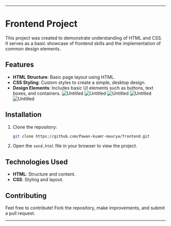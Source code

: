 

---

# Frontend Project

This project was created to demonstrate understanding of HTML and CSS. It serves as a basic showcase of frontend skills and the implementation of common design elements.

## Features
- **HTML Structure**: Basic page layout using HTML.
- **CSS Styling**: Custom styles to create a simple, desktop design.
- **Design Elements**: Includes basic UI elements such as buttons, text boxes, and containers.
![Untitled](https://github.com/user-attachments/assets/a3ff8e3f-88d2-4f92-8871-724dd14ecce9)
![Untitled](https://github.com/user-attachments/assets/af4dd7e3-7779-43a6-9e61-ecb967fd35bb)
![Untitled](https://github.com/user-attachments/assets/9143260c-942d-4ece-b30b-5ac8376c7cbd)
![Untitled](https://github.com/user-attachments/assets/7761960b-deec-4457-b01c-99fb32151972)
![Untitled](https://github.com/user-attachments/assets/bfbadb46-dda5-4473-b443-7cd6cec01633)

## Installation
1. Clone the repository:
   ```bash
   git clone https://github.com/Pawan-kuamr-maurya/frontend.git
   ```
2. Open the `send.html` file in your browser to view the project.

## Technologies Used
- **HTML**: Structure and content.
- **CSS**: Styling and layout.

## Contributing
Feel free to contribute! Fork the repository, make improvements, and submit a pull request.

---

